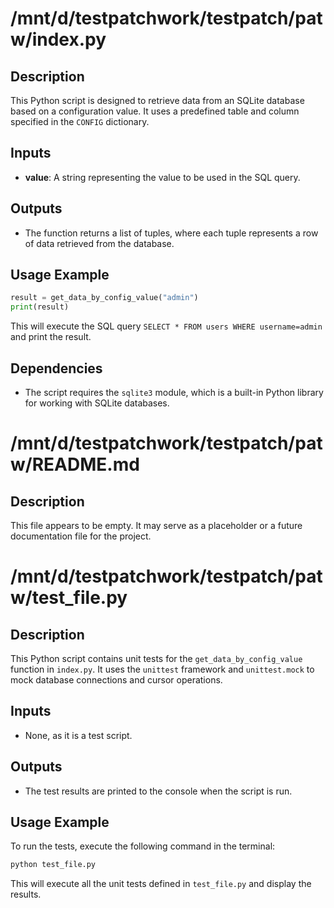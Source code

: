# /mnt/d/testpatchwork/testpatch/patw/index.py

## Description
This Python script is designed to retrieve data from an SQLite database based on a configuration value. It uses a predefined table and column specified in the `CONFIG` dictionary.

## Inputs
- **value**: A string representing the value to be used in the SQL query.

## Outputs
- The function returns a list of tuples, where each tuple represents a row of data retrieved from the database.

## Usage Example
```python
result = get_data_by_config_value("admin")
print(result)
```

This will execute the SQL query `SELECT * FROM users WHERE username=admin` and print the result.

## Dependencies
- The script requires the `sqlite3` module, which is a built-in Python library for working with SQLite databases.

# /mnt/d/testpatchwork/testpatch/patw/README.md

## Description
This file appears to be empty. It may serve as a placeholder or a future documentation file for the project.

# /mnt/d/testpatchwork/testpatch/patw/test_file.py

## Description
This Python script contains unit tests for the `get_data_by_config_value` function in `index.py`. It uses the `unittest` framework and `unittest.mock` to mock database connections and cursor operations.

## Inputs
- None, as it is a test script.

## Outputs
- The test results are printed to the console when the script is run.

## Usage Example
To run the tests, execute the following command in the terminal:
```bash
python test_file.py
```

This will execute all the unit tests defined in `test_file.py` and display the results.
